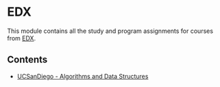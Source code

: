 # EDX
This module contains all the study and program assignments for courses from [EDX](https://www.edx.org/). 

## Contents
- [UCSanDiego - Algorithms and Data Structures](./UCSanDiego-AlgorithmsAndDataStructures/README.md)
